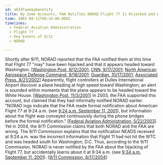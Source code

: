```yaml
---
id: a924faamaybenotify
title: By Some Accounts, FAA Notifies NORAD Flight 77 Is Hijacked and Washington-Bound; 9/11 Commission Claims This Never Happens
time: 2001-09-11T09:24:00.000Z
timelines:
  - Federal Aviation Administration
  - Flight 77
  - Key Events of 9/11
  - NORAD

---
```


Shortly after 9/11, NORAD reported that the FAA notified them at this time that Flight 77 "may" have been hijacked and that it appears headed toward Washington. [[Washington Post, 9/12/2001][1]; [CNN, 9/17/2001][2]; [North American Aerospace Defense Command, 9/18/2001][3]; [Guardian, 10/17/2001][4]; [Associated Press, 8/21/2002][5]] Apparently, flight controllers at Dulles International Airport discover a plane heading at high speed toward Washington; an alert is sounded within moments that the plane appears to be headed toward the White House. [[Washington Post, 11/3/2001][6]] In 2003, the FAA supported this account, but claimed that they had informally notified NORAD earlier. "NORAD logs indicate that the FAA made formal notification about American Flight 77 at 9:24 a.m. (see [9:24 a.m. September 11, 2001](/timeline/#a924faamaybenotify)), but information about the flight was conveyed continuously during the phone bridges before the formal notification." [[Federal Aviation Administration, 5/22/2003][7]] Yet in 2004, the 9/11 Commission claims that both NORAD and the FAA are wrong. The 9/11 Commission explains that the notification NEADS received at 9:24 a.m. was the incorrect information that Flight 11 had not hit the WTC and was headed south for Washington, D.C. Thus, according to the 9/11 Commission, NORAD is never notified by the FAA about the hijacking of Flight 77, but accidentally learns about it at 9:34 a.m. (see [9:34 a.m. September 11, 2001](/timeline/#a934flightmissing)). [[9/11 Commission, 6/17/2004][8]]

[1]: http://www.washingtonpost.com/wp-srv/nation/articles/timeline.html
[2]: http://www.cnn.com/2001/US/09/16/inv.hijack.warning/
[3]: https://web.archive.org/web/20030809155434/http:/www.norad.mil/index.cfm?fuseaction=home.news_rel_09_18_01
[4]: https://www.theguardian.com/world/2001/oct/17/september11.usa
[5]: https://web.archive.org/web/20021002112814/http://www.gomemphis.com/mca/america_at_war/article/0,1426,MCA_945_1340414,00.html
[6]: https://www.washingtonpost.com/archive/politics/2001/11/03/pentagon-crash-highlights-a-radar-gap/83167fda-f291-4a5e-8960-d501c217960d/?utm_term=.abd1083127a0
[7]: https://www.9-11commission.gov/archive/hearing2/9-11Commission_Hearing_2003-05-23.htm
[8]: https://web.archive.org/web/20040617211819/http://www.msnbc.msn.com/id/5233007/

